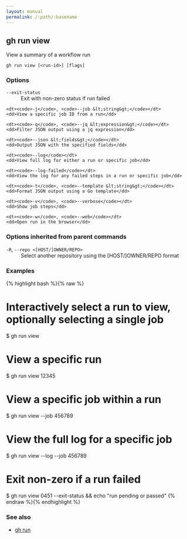 ```yaml
---
layout: manual
permalink: /:path/:basename
---
```


## gh run view

View a summary of a workflow run

```
gh run view [<run-id>] [flags]
```

### Options


<dl class="flags">
	<dt><code>--exit-status</code></dt>
	<dd>Exit with non-zero status if run failed</dd>

	<dt><code>-j</code>, <code>--job &lt;string&gt;</code></dt>
	<dd>View a specific job ID from a run</dd>

	<dt><code>-q</code>, <code>--jq &lt;expression&gt;</code></dt>
	<dd>Filter JSON output using a jq expression</dd>

	<dt><code>--json &lt;fields&gt;</code></dt>
	<dd>Output JSON with the specified fields</dd>

	<dt><code>--log</code></dt>
	<dd>View full log for either a run or specific job</dd>

	<dt><code>--log-failed</code></dt>
	<dd>View the log for any failed steps in a run or specific job</dd>

	<dt><code>-t</code>, <code>--template &lt;string&gt;</code></dt>
	<dd>Format JSON output using a Go template</dd>

	<dt><code>-v</code>, <code>--verbose</code></dt>
	<dd>Show job steps</dd>

	<dt><code>-w</code>, <code>--web</code></dt>
	<dd>Open run in the browser</dd>
</dl>


### Options inherited from parent commands


<dl class="flags">
	<dt><code>-R</code>, <code>--repo &lt;[HOST/]OWNER/REPO&gt;</code></dt>
	<dd>Select another repository using the [HOST/]OWNER/REPO format</dd>
</dl>


### Examples

{% highlight bash %}{% raw %}
# Interactively select a run to view, optionally selecting a single job
$ gh run view

# View a specific run
$ gh run view 12345

# View a specific job within a run
$ gh run view --job 456789

# View the full log for a specific job
$ gh run view --log --job 456789

# Exit non-zero if a run failed
$ gh run view 0451 --exit-status && echo "run pending or passed"
{% endraw %}{% endhighlight %}

### See also

* [gh run](./gh_run)
